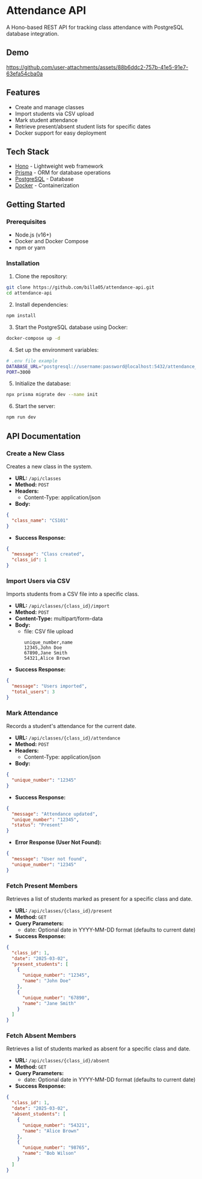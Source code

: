 # Attendance API

A Hono-based REST API for tracking class attendance with PostgreSQL database integration.

## Demo


https://github.com/user-attachments/assets/88b6ddc2-757b-41e5-91e7-63efa54cba0a



## Features

- Create and manage classes
- Import students via CSV upload
- Mark student attendance
- Retrieve present/absent student lists for specific dates
- Docker support for easy deployment

## Tech Stack

- [Hono](https://honojs.dev/) - Lightweight web framework
- [Prisma](https://www.prisma.io/) - ORM for database operations
- [PostgreSQL](https://www.postgresql.org/) - Database
- [Docker](https://www.docker.com/) - Containerization

## Getting Started

### Prerequisites

- Node.js (v16+)
- Docker and Docker Compose
- npm or yarn

### Installation

1. Clone the repository:

```bash
git clone https://github.com/billa05/attendance-api.git
cd attendance-api
```

2. Install dependencies:

```bash
npm install
```

3. Start the PostgreSQL database using Docker:

```bash
docker-compose up -d
```

4. Set up the environment variables:

```bash
# .env file example
DATABASE_URL="postgresql://username:password@localhost:5432/attendance_db?schema=public"
PORT=3000
```

5. Initialize the database:

```bash
npx prisma migrate dev --name init
```

6. Start the server:

```bash
npm run dev
```

## API Documentation

### Create a New Class

Creates a new class in the system.

- **URL:** `/api/classes`
- **Method:** `POST`
- **Headers:** 
  - Content-Type: application/json
- **Body:**
```json
{
  "class_name": "CS101"
}
```
- **Success Response:**
```json
{
  "message": "Class created",
  "class_id": 1
}
```

### Import Users via CSV

Imports students from a CSV file into a specific class.

- **URL:** `/api/classes/{class_id}/import`
- **Method:** `POST`
- **Content-Type:** multipart/form-data
- **Body:** 
  - file: CSV file upload
    ```
    unique_number,name
    12345,John Doe
    67890,Jane Smith
    54321,Alice Brown
    ```
- **Success Response:**
```json
{
  "message": "Users imported",
  "total_users": 3
}
```

### Mark Attendance

Records a student's attendance for the current date.

- **URL:** `/api/classes/{class_id}/attendance`
- **Method:** `POST`
- **Headers:** 
  - Content-Type: application/json
- **Body:**
```json
{
  "unique_number": "12345"
}
```
- **Success Response:**
```json
{
  "message": "Attendance updated",
  "unique_number": "12345",
  "status": "Present"
}
```
- **Error Response (User Not Found):**
```json
{
  "message": "User not found",
  "unique_number": "12345"
}
```

### Fetch Present Members

Retrieves a list of students marked as present for a specific class and date.

- **URL:** `/api/classes/{class_id}/present`
- **Method:** `GET`
- **Query Parameters:**
  - date: Optional date in YYYY-MM-DD format (defaults to current date)
- **Success Response:**
```json
{
  "class_id": 1,
  "date": "2025-03-02",
  "present_students": [
    {
      "unique_number": "12345",
      "name": "John Doe"
    },
    {
      "unique_number": "67890",
      "name": "Jane Smith"
    }
  ]
}
```

### Fetch Absent Members

Retrieves a list of students marked as absent for a specific class and date.

- **URL:** `/api/classes/{class_id}/absent`
- **Method:** `GET`
- **Query Parameters:**
  - date: Optional date in YYYY-MM-DD format (defaults to current date)
- **Success Response:**
```json
{
  "class_id": 1,
  "date": "2025-03-02",
  "absent_students": [
    {
      "unique_number": "54321",
      "name": "Alice Brown"
    },
    {
      "unique_number": "98765",
      "name": "Bob Wilson"
    }
  ]
}
```
